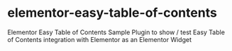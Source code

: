 # elementor-easy-table-of-contents
Elementor Easy Table of Contents Sample Plugin to show / test Easy Table of Contents integration with Elementor as an Elementor Widget
